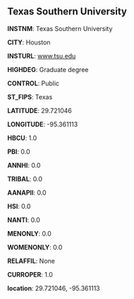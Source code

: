 
Texas Southern University
---
**INSTNM**: Texas Southern University

**CITY**: Houston

**INSTURL**: www.tsu.edu

**HIGHDEG**: Graduate degree

**CONTROL**: Public

**ST_FIPS**: Texas

**LATITUDE**: 29.721046

**LONGITUDE**: -95.361113

**HBCU**: 1.0

**PBI**: 0.0

**ANNHI**: 0.0

**TRIBAL**: 0.0

**AANAPII**: 0.0

**HSI**: 0.0

**NANTI**: 0.0

**MENONLY**: 0.0

**WOMENONLY**: 0.0

**RELAFFIL**: None

**CURROPER**: 1.0

**location**: 29.721046, -95.361113